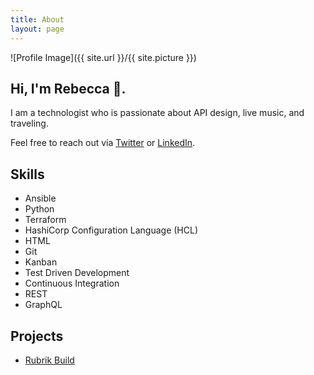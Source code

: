 ```yaml
---
title: About
layout: page
---
```


![Profile Image]({{ site.url }}/{{ site.picture }})

## Hi, I'm Rebecca 👋. 

<p>I am a technologist who is passionate about API design, live music, and traveling.

Feel free to reach out  via <a href="https://twitter.com/RebeccaFitzhugh">Twitter</a> or <a href="https://www.linkedin.com/in/rmfitzhugh">LinkedIn</a>.

<h2>Skills</h2>

<ul class="skill-list">
	<li>Ansible</li>
	<li>Python</li>
	<li>Terraform</li>
	<li>HashiCorp Configuration Language (HCL)</li>
	<li>HTML</li>
	<li>Git</li>
	<li>Kanban</li>
	<li>Test Driven Development</li>
	<li>Continuous Integration</li>
	<li>REST</li>
	<li>GraphQL</li>
</ul>

<h2>Projects</h2>

<ul>
	<li><a href="https://github.com/rubrikinc/welcome-to-rubrik-build">Rubrik Build</a></li>
</ul>



